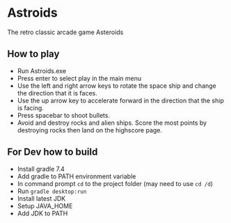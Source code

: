 # Astroids
The retro classic arcade game Asteroids

## How to play
- Run Astroids.exe
- Press enter to select play in the main menu
- Use the left and right arrow keys to rotate the space ship and change the direction that it is faces.
- Use the up arrow key to accelerate forward in the direction that the ship is facing.
- Press spacebar to shoot bullets.
- Avoid and destroy rocks and alien ships. Score the most points by destroying rocks then land on the highscore page.






## For Dev how to build
- Install gradle 7.4
- Add gradle to PATH environment variable
- In command prompt `cd` to the project folder (may need to use `cd /d`)
- Run `gradle desktop:run`
- Install latest JDK
- Setup JAVA_HOME
- Add JDK to PATH
